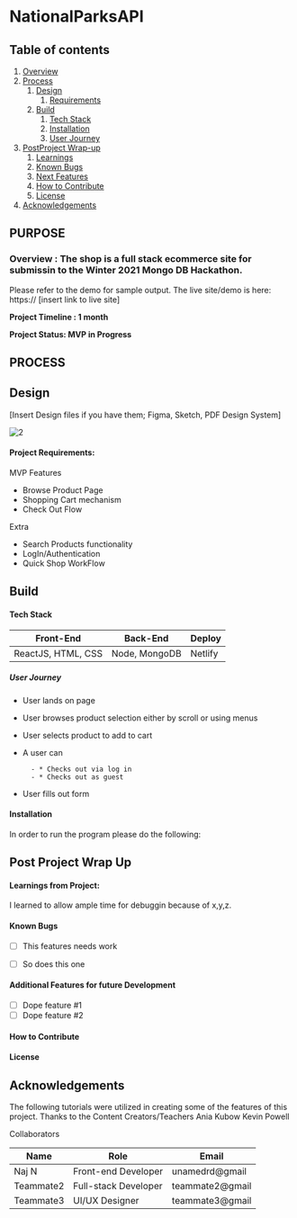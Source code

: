 # NationalParksAPI

## Table of contents
1. [Overview](#overview)
2. [Process](#process)
    1. [Design](#design)
       1. [Requirements](#requirements)
    3. [Build](#build)
        1. [Tech Stack](#stack)
        3. [Installation](#installation)
        4. [User Journey](#userjourney)
5. [PostProject Wrap-up](#post)
    1. [Learnings](#learnings)
    2. [Known Bugs](#bugs)
    3. [Next Features](#features)
    4. [How to Contribute](#contribute)
    5. [License](#license)
7. [Acknowledgements](#ack)

## PURPOSE
### Overview  <a name="overview"></a>: The shop is a full stack ecommerce site for submissin to the Winter 2021 Mongo DB Hackathon. 

Please refer to the demo for sample output. 
The live site/demo is here: https:// [insert link to live site]

**Project Timeline : 1 month** 

**Project Status: MVP in Progress**


## PROCESS <a name="process"></a>
## Design <a name="design"></a>

[Insert Design files if you have them; Figma, Sketch, PDF Design System]

![2](https://user-images.githubusercontent.com/93551062/146629432-31e6f080-269e-458b-8628-fdaf00ef7b1d.jpg)



#### Project Requirements:  <a name="requirements"></a>

MVP Features 
- Browse Product Page
- Shopping Cart mechanism 
- Check Out Flow


Extra
- Search Products functionality 
- LogIn/Authentication 
- Quick Shop WorkFlow



## Build <a name="build"></a>



#### Tech Stack <a name="stack"></a>

| Front-End | Back-End | Deploy |
| --- | --- | --- |
 | ReactJS, HTML, CSS | Node, MongoDB | Netlify |



##### *User Journey* <a name="journey"></a>
- User lands on page  
- User browses product selection either by scroll or using menus
- User selects product to add to cart
- A user can    

        - * Checks out via log in
        - * Checks out as guest
        
- User fills out form


#### Installation <a name="installation"></a>

In order to run the program please do the following:


## Post Project Wrap Up <a name="post"></a>


#### Learnings from Project:<a name="learnings"></a>

I learned to allow ample time for debuggin because of x,y,z. 



#### Known Bugs <a name="bugs"></a>
- [ ] This features needs work
- [ ] So does this one


#### Additional Features for future Development <a name="features"></a>
- [ ] Dope feature #1
- [ ] Dope feature #2 

#### How to Contribute <a name="Contribute"></a>

#### License <a name="license"></a>

## Acknowledgements <a name="ack"></a>

The following tutorials were utilized in creating some of the features of this project. 
Thanks to the Content Creators/Teachers
Ania Kubow 
Kevin Powell

Collaborators

| Name | Role| Email |
| --- | --- | --- |
 |Naj N | Front-end Developer| unamedrd@gmail|
| Teammate2 | Full-stack Developer | teammate2@gmail |
| Teammate3 | UI/UX Designer | teammate3@gmail|
